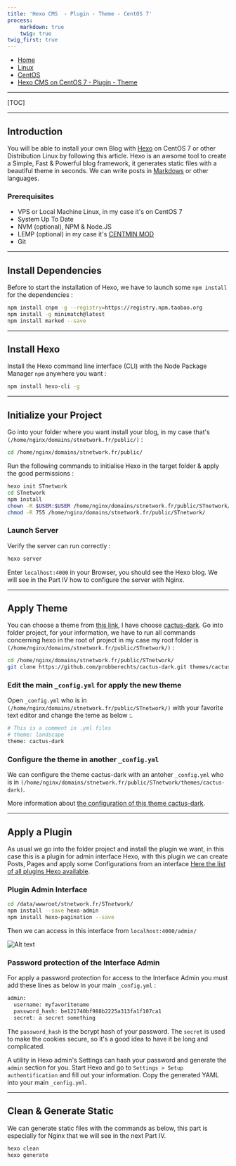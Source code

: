 ```yaml
---
title: 'Hexo CMS  - Plugin - Theme - CentOS 7'
process:
    markdown: true
    twig: true
twig_first: true
---
```


<nav class="breadcrumb is-medium" aria-label="breadcrumbs">
  <ul>
    <li><a href="/"><span class="icon is-small"><i class="fa fa-home"></i></span>Home<span></span></a></li>
    <li><a href="/linux"><span class="icon is-small"><i class="fa fa-linux"></i></span><span>Linux</span></a></li>
    <li><a href="/linux/centos"></i></span><span>CentOS</span></a></li>
    <li><a href="#"></i></span><span>Hexo CMS on CentOS 7 - Plugin - Theme</span></a></li>
  </ul>
</nav>

---

[TOC]

----

## Introduction

You will be able to install your own Blog with [Hexo](https://hexo.io/) on CentOS 7 or other Distribution Linux by following this article.
Hexo is an awsome tool to create a Simple, Fast & Powerful blog framework, it generates static files with a beautiful theme in seconds.
We can write posts in [Markdows](http://daringfireball.net/projects/markdown/) or other languages.

### Prerequisites
* VPS or Local Machine Linux, in my case it's on CentOS 7
* System Up To Date
* NVM (optional), NPM & Node.JS
* LEMP (optional) in my case it's [CENTMIN MOD](http://centminmod.com/)
* Git

----

## Install Dependencies

Before to start the installation of Hexo, we have to launch some `npm install` for the dependencies :

``` bash
npm install cnpm -g --registry=https://registry.npm.taobao.org
npm install -g minimatch@latest
npm install marked --save
```

----

## Install Hexo

Install the Hexo command line interface (CLI) with the Node Package Manager `npm` anywhere you want :

``` bash
npm install hexo-cli -g
```

----

## Initialize your Project

Go into your folder where you want install your blog, in my case that's `(/home/nginx/domains/stnetwork.fr/public/)` :

``` bash
cd /home/nginx/domains/stnetwork.fr/public/
```

Run the following commands to initialise Hexo in the target folder & apply the good permissions :

``` bash
hexo init STnetwork
cd STnetwork
npm install
chown -R $USER:$USER /home/nginx/domains/stnetwork.fr/public/STnetwork/
chmod -R 755 /home/nginx/domains/stnetwork.fr/public/STnetwork/
```

### Launch Server

Verify the server can run correctly :

``` bash
hexo server
```

Enter `localhost:4000` in your Browser, you should see the Hexo blog.
We will see in the Part IV how to configure the server with Nginx.

----

## Apply Theme

You can choose a theme from [this link](https://hexo.io/themes/), I have choose [cactus-dark](https://github.com/probberechts/cactus-dark).
Go into folder project, for your information, we have to run all commands concerning hexo in the root of project in my case my root folder is `(/home/nginx/domains/stnetwork.fr/public/STnetwork/)`  :

``` bash
cd /home/nginx/domains/stnetwork.fr/public/STnetwork/
git clone https://github.com/probberechts/cactus-dark.git themes/cactus-dark
```


### Edit the main `_config.yml` for apply the new theme

Open `_config.yml` who is in `(/home/nginx/domains/stnetwork.fr/public/STnetwork/)` with your favorite text editor and change the teme as below :.

``` bash
# This is a comment in .yml files
# theme: landscape
theme: cactus-dark
```


### Configure the theme in another `_config.yml`

We can configure the theme cactus-dark with an antoher `_config.yml` who is in `(/home/nginx/domains/stnetwork.fr/public/STnetwork/themes/cactus-dark)`.

More information about [the configuration of this theme cactus-dark](https://github.com/probberechts/cactus-dark#configuration).

----

## Apply a Plugin

As usual we go into the folder project and install the plugin we want, in this case this is a plugin for admin interface Hexo, with this plugin we can create Posts, Pages and apply some Configurations from an interface [Here the list of all plugins Hexo available](https://hexo.io/plugins/).


### Plugin Admin Interface

``` bash
cd /data/wwwroot/stnetwork.fr/STnetwork/
npm install --save hexo-admin
npm install hexo-pagination --save
```

Then we can access in this interface from `localhost:4000/admin/`

![Alt text](https://raw.githubusercontent.com/jaredly/hexo-admin/master/docs/pasted-1.png)



### Password protection of the Interface Admin

For apply a password protection for access to the Interface Admin you must add these lines as below in your main `_config.yml` :

``` bash
admin:
  username: myfavoritename
  password_hash: be121740bf988b2225a313fa1f107ca1
  secret: a secret something
```

The `password_hash` is the bcrypt hash of your password. The `secret` is used to make the cookies secure, so it's a good idea to have it be long and complicated.

A utility in Hexo admin's Settings can hash your password and generate the `admin` section for you. Start Hexo and go to `Settings > Setup authentification` and fill out your information. Copy the generated YAML into your main `_config.yml`.

----

## Clean & Generate Static

We can generate static files with the commands as below, this part is especially for Nginx that we will see in the next Part IV.

``` bash
hexo clean
hexo generate
```
